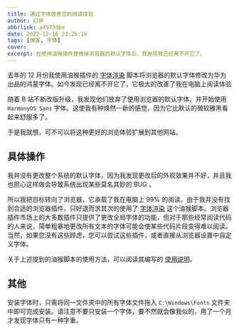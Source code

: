 ```yaml
---
title: 通过字体改善您的阅读体验
author: 幻非
abbrlink: ad573dbe
date: 2022-12-16 23:25:19
tags: [博客, 字体]
cover:
excerpt: 在使用油猴插件替换掉浏览器的默认字体后，我发现我已经离不开它了。
---
```


去年的 12 月份我使用油猴插件的 [字体渲染](https://greasyfork.org/zh-CN/scripts/416688) 脚本将浏览器的默认字体修改为华为出品的鸿蒙字体。如今发现已经离不开它了，它极大的改善了我在电脑上阅读体验

随着 B 站不断改版升级，我发现他们放弃了使用浏览器的默认字体，并开始使用 `HarmonyOS Sans` 字体。这使我有种焕然一新的感觉，因为它比默认的微软雅黑看起来舒服多了。

于是我就想，可不可以将这种更好的浏览体验扩展到其他网站。

## 具体操作

我并没有更改整个系统的默认字体，因为我发现更改后的外观效果并不好，并且我也担心这样做会导致系统出现某些莫名其妙的 BUG 。

所以我把目标转向了浏览器，它承载了我在电脑上 99% 的阅读。由于我并没有找到合适的浏览器插件，只好退而求其次的使用了 [字体渲染](https://greasyfork.org/zh-CN/scripts/416688-%E5%AD%97%E4%BD%93%E6%B8%B2%E6%9F%93-%E8%87%AA%E7%94%A8%E8%84%9A%E6%9C%AC) 这个油猴脚本。浏览器插件市场上的大多数插件只提供了更改全局字体的功能，但对于那些经常阅读代码的人来说，简单粗暴地更改所有文本的字体可能会使某些代码片段变得难以阅读。当然，如果您没有这些顾虑，您可以尝试这些插件，或者直接从浏览器设置中自定义字体。

关于上述提到的油猴脚本的使用方法，可以阅读其编写的 [使用说明](https://greasyfork.org/zh-CN/scripts/416688-%E5%AD%97%E4%BD%93%E6%B8%B2%E6%9F%93-%E8%87%AA%E7%94%A8%E8%84%9A%E6%9C%AC#guide)。

## 其他

安装字体时，只需将同一文件夹中的所有字体文件拖入 `C:\Windows\Fonts` 文件夹中即可完成安装。请注意不要只安装一个字体，要不然就会像我似的，用了一个月才发现字体只有一种字重。
